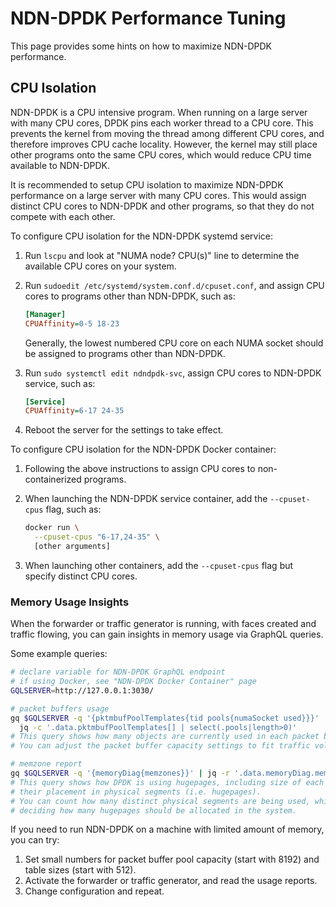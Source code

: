 # NDN-DPDK Performance Tuning

This page provides some hints on how to maximize NDN-DPDK performance.

## CPU Isolation

NDN-DPDK is a CPU intensive program.
When running on a large server with many CPU cores, DPDK pins each worker thread to a CPU core.
This prevents the kernel from moving the thread among different CPU cores, and therefore improves CPU cache locality.
However, the kernel may still place other programs onto the same CPU cores, which would reduce CPU time available to NDN-DPDK.

It is recommended to setup CPU isolation to maximize NDN-DPDK performance on a large server with many CPU cores.
This would assign distinct CPU cores to NDN-DPDK and other programs, so that they do not compete with each other.

To configure CPU isolation for the NDN-DPDK systemd service:

1. Run `lscpu` and look at "NUMA node? CPU(s)" line to determine the available CPU cores on your system.

2. Run `sudoedit /etc/systemd/system.conf.d/cpuset.conf`, and assign CPU cores to programs other than NDN-DPDK, such as:

    ```ini
    [Manager]
    CPUAffinity=0-5 18-23
    ```

   Generally, the lowest numbered CPU core on each NUMA socket should be assigned to programs other than NDN-DPDK.

3. Run `sudo systemctl edit ndndpdk-svc`, assign CPU cores to NDN-DPDK service, such as:

    ```ini
    [Service]
    CPUAffinity=6-17 24-35
    ```

4. Reboot the server for the settings to take effect.

To configure CPU isolation for the NDN-DPDK Docker container:

1. Following the above instructions to assign CPU cores to non-containerized programs.

2. When launching the NDN-DPDK service container, add the `--cpuset-cpus` flag, such as:

    ```bash
    docker run \
      --cpuset-cpus "6-17,24-35" \
      [other arguments]
    ```

3. When launching other containers, add the `--cpuset-cpus` flag but specify distinct CPU cores.

### Memory Usage Insights

When the forwarder or traffic generator is running, with faces created and traffic flowing, you can gain insights in memory usage via GraphQL queries.

Some example queries:

```bash
# declare variable for NDN-DPDK GraphQL endpoint
# if using Docker, see "NDN-DPDK Docker Container" page
GQLSERVER=http://127.0.0.1:3030/

# packet buffers usage
gq $GQLSERVER -q '{pktmbufPoolTemplates{tid pools{numaSocket used}}}' |\
  jq -c '.data.pktmbufPoolTemplates[] | select(.pools|length>0)'
# This query shows how many objects are currently used in each packet buffer pool.
# You can adjust the packet buffer capacity settings to fit traffic volume.

# memzone report
gq $GQLSERVER -q '{memoryDiag{memzones}}' | jq -r '.data.memoryDiag.memzones'
# This query shows how DPDK is using hugepages, including size of each memory zone and
# their placement in physical segments (i.e. hugepages).
# You can count how many distinct physical segments are being used, which is useful for
# deciding how many hugepages should be allocated in the system.
```

If you need to run NDN-DPDK on a machine with limited amount of memory, you can try:

1. Set small numbers for packet buffer pool capacity (start with 8192) and table sizes (start with 512).
2. Activate the forwarder or traffic generator, and read the usage reports.
3. Change configuration and repeat.
